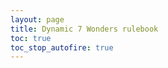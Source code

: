 ```yaml
---
layout: page
title: Dynamic 7 Wonders rulebook
toc: true
toc_stop_autofire: true
---
```


<script type="text/javascript">

function toggleEd() {
  return toggle('#edition');
}

function toggle(id) {
  if (readCheckbox(id)) { 
    $(id).prop('checked', false);
  } else { 
    $(id).prop('checked', true);
  }
  flipSwitches();
  return false; 

}

function readCheckbox(id) {
  return $(id).is(':checked')
}

function enable(id) {
  $(id).removeAttr('disabled');
}

function forbidCheckbox(id) {
  $(id).prop('checked', false)
       .prop('disabled', true);
}

function mandateCheckbox(id) {
  $(id).prop('checked', true)
       .prop('disabled', true);
}


function forbidMenu(id) {
  $(id).prop('disabled', true);
  if ( $(id).is(':selected')) {
    $(id).removeAttr('selected');
  }
}

function validateForm() {
  if (readCheckbox('#pegasus')) {
    enable('#newcaprica');
    enable('#forceexodus');
  } else {
    forbidCheckbox('#forceexodus');
    forbidMenu('#newcaprica');
  }
  // Exodus checkboxes only allowed with Exodus.
  if ( readCheckbox('#exodus') ) {
    // Enable those boxes
    enable('#personalgoal');
    enable('#finalfive');
    enable('#cylonfleet');
    enable('#forcepegasus');
    enable('#ioniannebula');
  } else {
    // Disable them and also make sure they're not checked.
    forbidCheckbox('#personalgoal');
    forbidCheckbox('#finalfive');
    forbidCheckbox('#cylonfleet');
    forbidCheckbox('#forcepegasus');
    forbidMenu('#ioniannebula');
  }
  if ( $('#ioniannebula').is(':selected')
       || $('#allendings').is(':selected')
       || ! readCheckbox('#exodus') ) {
    forbidCheckbox('#allyseasons');
  } else {
    enable('#allyseasons');
  }
}

function highlight(theClass) {
  // Don't highlight the "no" classes, except for "nosympathizer"
  if (theClass === "nosympathizer" || ! /^no/.test(theClass)) {
    $('.' + theClass).css({"background-color":"lightyellow"});
  }
}

function unhighlight(theClass) {
  $('.' + theClass).css({"background-color":""});
}

function flipSwitches () {
  // Step 1: validate the form. Uncheck and disable items that aren't
  // allowed.
  
  validateForm();
  
  // Step 2: Collect lists of classes to hide and show.
  var showThese = [];
  var hideThese = [];
  var pullFrom = 'input,option';
  //if (readCheckbox('#allendings')) {
    // Actually, don't read the endings, we'll do that now.
    pullFrom = 'input';
  //}
  
  $(pullFrom).each(function(index, element) {
    if ($(this).is(':checked')) {
      showThese.push($(this).attr('id'));
      hideThese.push('no-'+$(this).attr('id'));
    } else {
      showThese.push('no-'+$(this).attr('id'));
      hideThese.push($(this).attr('id'));
    }
  });  
      
  // Step 3: Show all the classes that need showing. 
  for (i in showThese) {
    $('.'+showThese[i]).show();
    // Highlight if requested
    if (readCheckbox('#highlight')) {
      highlight(showThese[i]);
    } else {
      unhighlight(showThese[i]);
    }
  }
  // Step 4: Hide all the classes that need hiding. Since we do this 
  // last, that means a given tag needs *all* elements to be visible,
  // or in other words, each list of tags is ANDed together.
  for (i in hideThese) {
    $('.'+hideThese[i]).hide();
  }
  
  // Step 5: Fix the rowspan on the basestar attack table. It has to
  // change based on the options set.
  var rowspan = 3;
  if (readCheckbox('#daybreak')) {
    // Additional one for assault raptors
    rowspan++;
  }
  if ( readCheckbox('#cylonfleet')) {
    // Remove the nuke row
    rowspan--;
  }
  $('#basestardamage').attr('rowspan', rowspan);
    
  // Step 5: Refresh the table of contents.
  $('#toc').toc({showSpeed: 0});
  
  // Save to local storage
  save();
  
  // Update the share URL box
  var url = window.location.origin + window.location.pathname + "?" + buildStateString();
  $('#generatedUrl').val(url);

}

function save() {
  if (window.sessionStorage){
    try {
      $('input,option').each(function(index, element) {
        if (readCheckbox('#'+$(this).attr('id') )) { 
          window.sessionStorage.setItem($(this).attr('id'), "1");
        } else {
          window.sessionStorage.removeItem($(this).attr('id'));
        }
      });  
    } catch (err) {
      // Probably not allowed. That's okay, this
      // feature is optional so silently failing
      // is okay. 
    }
  }
}

// find all the selected / checked items and return a
// querystring representing them
function buildStateString() {
  qs = [];
  $('input,option').each(function(index, element) {
    id = $(this).attr('id');
    if (readCheckbox('#' + id)) {
      qs.push(id);
    }
  });
  return qs.join('&');
}

// enable this id (check it or select it)
function setValue(id) {
  if (!/^[a-zA-Z][a-zA-Z0-9\-\_]+$/.test(id)) {
    return false;
  }
  var el = $('#'+id);
  
  if (el.length === 0) {
    return false;
  }
  
  if (el.is('option') || el.is('input')) {
    el.prop('checked', true);
    el.prop('selected', true);

    return true;
  }
  
  return false;
}

// Make checkboxes mutually exclusive, so you can uncheck them, what you can't do with radio buttons
function toggleExclusive(clicked) {
  document.querySelectorAll('input[name="' + clicked.name + '"]').forEach(box => {
    if (box !== clicked) box.checked = false;
  });
}

// This is the page initialization code
$(function () {
  // Obviously, we have JavaScript if this is running.
  $(".nojs").hide();
  $(".js").show();

  var foundConfig = false;
  // queryparam exists?
  var qs = window.location.search;
  if (!!qs) {
    // use querystring to set values
    qs = qs.replace("?", '').split('&');
    for (var i=0; i < qs.length; i++) {
      if (setValue(qs[i])) {
        foundConfig = true;
      }
    }
  }
  
  if (foundConfig) {
    // Disable configuration, since this is preconfigured.
    // But they can choose to remove the configuration if desired.
    $(".preconfigured").show();
    $(".nopreconfigured").hide();
  } else {
    // state exists?
    if (window.sessionStorage){
      for (id in window.sessionStorage) {
        setValue(id);
      }
    }
    // Show the real config form
    $("#configform").show();
    // There is no preconfiguration here. Set CSS accordingly.
    $(".preconfigured").hide();
    $(".nopreconfigured").show();

  }
  $('#configform').change(flipSwitches);
  flipSwitches();
});

</script>

<form id="configform" style="display: none;">
  <fieldset id="configbox">
    <legend>Configuration:</legend>
    <label><input type="radio" name="edition" id="Ed1" checked> 1st Edition</label>
    <label><input type="radio" name="edition" id="Ed2"> 2nd Edition</label>
    <hr>
    <legend>Wonders</legend>
    <label><input type="checkbox" name="wonderpack" id="wonderpack"> Wonder Pack</label><br>
    <label><input type="checkbox" name="catan" id="catan"> Catan Wonder</label><br>
    <hr>
    <label><input type="checkbox" name="leaders" id="leaders"> Leaders</label><br>
    <div style="margin-left: 20px" class="leaders">
        <label><input type="checkbox" name="leaders-anniversary" id="leaders-anniversary">Leaders Anniversary Pack</label>        
        <label><input type="checkbox" name="esteban" id="esteban">Esteban</label>
        <label><input type="checkbox" name="linus" id="linus">Linus</label>
        <label><input type="checkbox" name="louis" id="louis">Louis</label>
        <label><input type="checkbox" name="nimrod" id="nimrod">Nimrod</label>
        <label><input type="checkbox" name="stevie" id="stevie">Stevie</label>
        <label><input type="checkbox" name="wil" id="wil">Wil</label> 
    </div>
    <label><input type="checkbox" name="cities" id="cities"> Cities</label><br>
    <div style="margin-left: 20px" class="cities">
        <label><input type="checkbox" name="cities-anniversary" id="cities-anniversary">Cities Anniversary Pack</label>
    </div>
    <label><input type="checkbox" name="babeledifice" id="babel"> Babel</label><br>
    <div style="margin-left: 20px" class="babel">
        <label><input type="checkbox" name="tower" id="tower"> Babel Tower</label>
        <label><input type="checkbox" name="greatprojects" id="greatprojects"> Babel Great Projects</label>
    </div>
    <label><input type="checkbox" name="babeledifice" id="edifice"> Edifice</label><br>
    <label><input type="checkbox" name="armada" id="armada"> Armada</label><br>
    <div style="margin-left: 20px" class="armada">
        <label><input type="checkbox" name="siracusa" id="siracusa">Siracusa Wonder</label>
    </div>
    <label>Share this configuration: 
      <input style="width: 100%;" type="text" id="generatedUrl" name="generatedUrl" />
    </label>
  </fieldset>
</form>

<form id="preconfigform" class="preconfigured" style="display: none;">
    <fieldset id="preconfigbox">
        <legend>Configuration:</legend>
        <p>This link was pre-configured. <a href="{{ site.baseurl }}rulebook.html">
        Click here to go back to the configurable rulebook</a></p>

        <p>
        This configuration includes:</p>
        <ul>
            <li class="Ed1">1st Edition</li>
            <li class="Ed2">2nd Edition</li>
        </ul>
        <ul>
            <li class="wonderpack">Wonder Pack</li>
            <li class="catan">Catan</li>
        </ul>
        <ul>
            <li class="leaders">Leaders<span class="leaders-anniversary"> and Leaders Anniversary Pack</span></li>
            <li class="cities">Cities<span class="cities-anniversary"> and Cities Anniversary Pack</span></li>
            <li class="babel">Babel
            <ul>
                <li class="tower">Babel Tower</li>
                <li class="greatprojects">BabelGreat Projects</li>
            </ul></li>
            <li class="edifice">Edifice</li>
            <li class="armada">Armada</li>
        </ul>
    </fieldset>
</form>

<form id="nojsform" class="nojs">
  <fieldset id="preconfigbox">
    <legend>Configuration:</legend>
    <p>JavaScript is either not enabled or not working. The rules for 
    including every expansion, with no variants enabled, will
    be shown instead, along with the rules for each possible ending. </p>
  </fieldset>
</form>

{% include toc.html %}

## Introduction

## The basics

## Game setup
<p>Prepare a spacious table. </p>

<ol>
    <li>Separate the Age cards into the three Age decks. </li>
    <li>Discard the cards that show a player count above the number of players. </li>
    <li class="cities">Separate the Black cards into the three Age decks and shuffle each. </li>
    <li class="cities">For each age add as many black cards as there are players. </li>
    <li>Shuffle all the purple (Guild) cards and draw the <em>number of players + 2 </em>and add them to the Age III deck. </li>
    <li class="armada">Separate the Armada Age cards into the three age decks and shuffle each. </li>
    <li class="armada">For each age, add as many Armada cards as there are players. </li>
    <li>Add to the set of wonders <span class="cities">Byzantium, Petra, </span><span class="armada">Siracusa, </span><span class="leaders">Rome, Abu Simbel, </span><span class="edifice">Ur, </span>to the set of wonders. </li>
    <li>Each player selects or randomly gets a Wonder Board. Choose or select randomly <span class="Ed1">an A </span><span class="Ed2">a day </span>or <span class="Ed1">B </span><span class="Ed2">night </span> side. </li>
    <li>Each player gets <span class="no-leaders">3 </span><span class="leaders">6 </span>coins from the bank. </li>
    <li class="babel tower">Place the base of the Babel Tower depending on the number of players (2-4 players, 3 placeholders; 5-8 players, 4 placeholders). </li>
    <li class="babel tower">Deal 3 random Babel tiles in front of them, face down. </li>
    <li class="babel tower">Secretly choose one tile, place it down in front of you and pass the remaining to the player on your right. </li>
    <li class="babel tower">Repeat until each player receives the last tile from the player to the left and each player has 3 tiles in their pile. </li>
    <li class="leaders">Deal 4 random leader cards to each player</li>
    <li class="leaders">Secretly choose one leader card and place it face down in front of you. </li>
    <li class="leaders">Pass the rest of the cards to the person on your right. </li>
    <li class="leaders">Repeat until all the cards are used, so each person has a leader card in hand, which is discarded. </li>
    <li class="armada">Each player gets a shipyard board and a boat of each color. </li>
    <li class="armada">The island cards are added to the table in separate piles for each level. </li>
    <li class="edifice">Separate the Edifice cards into the three Ages, shuffle them and place one random card per Age, project face up, in the middle of the table. </li>
    <li class="edifice">Put the number of participation pawns the card depending on the number of players.
        <div markdown="1">
        | Players | Pawns |
        |   ---   |  ---  |
        | 3       | 2     |
        | 4       | 3     |
        | 5       | 3     |
        | 6       | 4     |
        | 7       | 5     |
        </div>
    </li>
</ol>

## Turn order

### Start of Age

#### Turn Resolution

### End of Age
<ol>
	<li class="babel greatprojects">Check the completion status of the Great Project
		<ul>
			<li><strong>The Great Project is a success. </strong> If all participation tokens have been taken all players who participated gain as many reward tokens as they have participation tokens in their possession. The participation tokens are returned to the supply. </li>
			<li><strong>The Great Project is a failure. </strong>If there are remaining tokens on the Great Project card, those players without a participation token suffer the penalty displayed on the Great Project card. The participation are returned to the supply. </li>
		</ul>		
	</li>
	<li>Resolve <span class="no-armada">Military</span><span class="armada">Ground</span> Conflict. Award bonus and penalty points comparing your <span class="no-armada">military strength</span><span class="armada">Ground Shields</span> to your left and right neighbors'<span class="armada"> and players you've given an incursion token to (diplomacy tokens do not affect boarding tokens)</span>. In case of tie no one gets a bonus/penalty token. <span class="cities">If you have a diplomacy token, you do not participate in military conflicts and your neighbors to your left and right compare each other as if they were adjacent. Discard the diplomacy token after the resolution of all conflicts. </span>
  </li>
	<li class="armada">Resolve Naval conflicts. Award bonus and penalty tokens. The comparison is done among all players. The weakest Naval Strength gets a penalty bonus, then the strongest, second and third get the corresponding bonuses, in that order. 
  <div markdown="1">
  | Age | Weakest | Strongest | 2nd Strongest | 3rd Strongest |
  |:---:|  :---:  |   :---:   |     :---:     |     :---:     |
  | I   | -1      | 3         | 1             |               |
  | II  | -2      | 5         | 3             |               |
  | III | -3      | 7         | 5             | 3             |
  </div>
  <p>In case of a tie for the weakest, both players take a Naval Defeat token. In case of a tie for the strongest, both players take the reward of the next rank, and the second goes down to the third rank. In case of a tie in second strongest, both players go down to third rank and the player(s) in third position get no bonus tokens.</p>
	</li>
</ol>
<p>Each Guild Card is limited to a maximum of 10 points. </p>

If multiple players take cards from the discard pile during a single turn, the resolution order is:
<ol>
  <li>Halikarnassos</li>
  <li class="wonderpack">The Great Wall</li>
  <li class="wonderpack">Manneken Pis</li>
  <li class="leaders">Solomon</li>
  <li class="cities">Counterfeiter's Office</li>
  <li>Courtesans Guild</li>
</ol>
